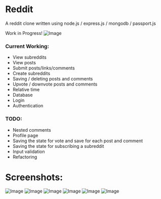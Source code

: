 # Reddit
A reddit clone written using node.js / express.js / mongodb / passport.js

Work in Progress!
![Image](https://i.imgur.com/bxyvQj0.png)

### Current Working:
* View subreddits
* View posts
* Submit posts/links/comments
* Create subreddits
* Saving / deleting posts and comments
* Upvote / downvote posts and comments
* Relative time
* Database
* Login
* Authentication

### TODO:

* Nested comments
* Profile page
* Saving the state for vote and save for each post and comment
* Saving the state for subscribing a subreddit
* Input validation
* Refactoring

# Screenshots:
![Image](https://i.imgur.com/QWmcJG7.png)
![Image](https://i.imgur.com/Cf1kpy7.png)
![Image](https://i.imgur.com/hmyYK3k.png)
![Image](https://i.imgur.com/zEU3bIH.png)
![Image](https://i.imgur.com/g8JBmYS.png)
![Image](https://i.imgur.com/fSF6GKD.png)

